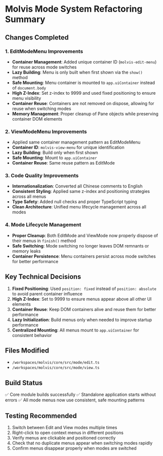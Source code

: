 # Molvis Mode System Refactoring Summary

## Changes Completed

### 1. EditModeMenu Improvements
- **Container Management**: Added unique container ID (`molvis-edit-menu`) for reuse across mode switches
- **Lazy Building**: Menu is only built when first shown via the `show()` method
- **Safe Mounting**: Menu container is mounted to `app.uiContainer` instead of `document.body`
- **High Z-Index**: Set z-index to 9999 and used fixed positioning to ensure menu visibility
- **Container Reuse**: Containers are not removed on dispose, allowing for reuse when switching modes
- **Memory Management**: Proper cleanup of Pane objects while preserving container DOM elements

### 2. ViewModeMenu Improvements
- Applied same container management pattern as EditModeMenu
- **Container ID**: `molvis-view-menu` for unique identification
- **Lazy Building**: Build only when first shown
- **Safe Mounting**: Mount to `app.uiContainer`
- **Container Reuse**: Same reuse pattern as EditMode

### 3. Code Quality Improvements
- **Internationalization**: Converted all Chinese comments to English
- **Consistent Styling**: Applied same z-index and positioning strategies across all menus
- **Type Safety**: Added null checks and proper TypeScript typing
- **Clean Architecture**: Unified menu lifecycle management across all modes

### 4. Mode Lifecycle Management
- **Proper Cleanup**: Both EditMode and ViewMode now properly dispose of their menus in `finish()` method
- **Safe Switching**: Mode switching no longer leaves DOM remnants or memory leaks
- **Container Persistence**: Menu containers persist across mode switches for better performance

## Key Technical Decisions

1. **Fixed Positioning**: Used `position: fixed` instead of `position: absolute` to avoid parent container influence
2. **High Z-Index**: Set to 9999 to ensure menus appear above all other UI elements
3. **Container Reuse**: Keep DOM containers alive and reuse them for better performance
4. **Lazy Initialization**: Build menus only when needed to improve startup performance
5. **Centralized Mounting**: All menus mount to `app.uiContainer` for consistent behavior

## Files Modified

- `/workspaces/molvis/core/src/mode/edit.ts`
- `/workspaces/molvis/core/src/mode/view.ts`

## Build Status

✅ Core module builds successfully
✅ Standalone application starts without errors
✅ All mode menus now use consistent, safe mounting patterns

## Testing Recommended

1. Switch between Edit and View modes multiple times
2. Right-click to open context menus in different positions
3. Verify menus are clickable and positioned correctly
4. Check that no duplicate menus appear when switching modes rapidly
5. Confirm menus disappear properly when modes are switched

